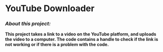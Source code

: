 # YouTube Downloader

### **_About this project:_** 

**This project takes a link to a video on the YouTube platform, and uploads the video to a computer. The code contains a handle to check if the link is not working or if there is a problem with the code.**
